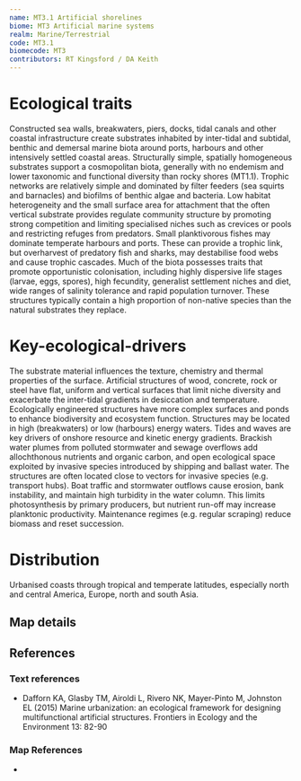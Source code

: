 ```yaml
---
name: MT3.1 Artificial shorelines
biome: MT3 Artificial marine systems
realm: Marine/Terrestrial
code: MT3.1
biomecode: MT3
contributors: RT Kingsford / DA Keith
---
```


# Ecological traits

Constructed sea walls, breakwaters, piers, docks, tidal canals and other coastal infrastructure create substrates inhabited by inter-tidal and subtidal, benthic and demersal marine biota around ports, harbours and other intensively settled coastal areas. Structurally simple, spatially homogeneous substrates support a cosmopolitan biota, generally with no endemism and lower taxonomic and functional diversity than rocky shores (MT1.1). Trophic networks are relatively simple and dominated by filter feeders (sea squirts and barnacles) and biofilms of benthic algae and bacteria. Low habitat heterogeneity and the small surface area for attachment that the often vertical substrate provides regulate community structure by promoting strong competition and limiting specialised niches such as crevices or pools and restricting refuges from predators. Small planktivorous fishes may dominate temperate harbours and ports. These can provide a trophic link, but overharvest of predatory fish and sharks, may destabilise food webs and cause trophic cascades. Much of the biota possesses traits that promote opportunistic colonisation, including highly dispersive life stages (larvae, eggs, spores), high fecundity, generalist settlement niches and diet, wide ranges of salinity tolerance and rapid population turnover. These structures typically contain a high proportion of non-native species than the natural substrates they replace.

# Key-ecological-drivers

The substrate material influences the texture, chemistry and thermal properties of the surface. Artificial structures of wood, concrete, rock or steel have flat, uniform and vertical surfaces that limit niche diversity and exacerbate the inter-tidal gradients in desiccation and temperature. Ecologically engineered structures have more complex surfaces and ponds to enhance biodiversity and ecosystem function.  Structures may be located in high (breakwaters) or low (harbours) energy waters. Tides and waves are key drivers of onshore resource and kinetic energy gradients. Brackish water plumes from polluted stormwater and sewage overflows add allochthonous nutrients and organic carbon, and open ecological space exploited by invasive species introduced by shipping and ballast water. The structures are often located close to vectors for invasive species (e.g. transport hubs). Boat traffic and stormwater outflows cause erosion, bank instability, and maintain high turbidity in the water column. This limits photosynthesis by primary producers, but nutrient run-off may increase planktonic productivity. Maintenance regimes (e.g. regular scraping) reduce biomass and reset succession.

# Distribution

Urbanised coasts through tropical and temperate latitudes, especially north and central America, Europe, north and south Asia.

## Map details


## References

### Text references

* Dafforn KA, Glasby TM, Airoldi L, Rivero NK, Mayer-Pinto M, Johnston EL (2015) Marine urbanization: an ecological framework for designing multifunctional artificial structures. Frontiers in Ecology and the Environment 13: 82-90

### Map References

*
